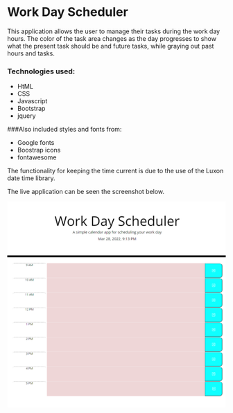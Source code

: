 # Work Day Scheduler
This application allows the user to manage their tasks during the work day hours. The color of the task area changes as the day progresses to show what the present task should be and future tasks, while graying out past hours and tasks. 

### Technologies used:
* HtML
* CSS
* Javascript
* Bootstrap
* jquery

###Also included styles and fonts from:
* Google fonts
* Boostrap icons
* fontawesome

The functionality for keeping the time current is due to the use of the Luxon date time library. 

The live application can be seen the screenshot below. 

![screenshot of workday planner application](/Develop/images/Screenshot_finished_app.png)

